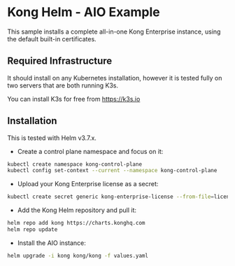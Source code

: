 # Kong Helm - AIO Example

This sample installs a complete all-in-one Kong Enterprise instance, using the default built-in certificates.

## Required Infrastructure
It should install on any Kubernetes installation, however it is tested fully on two servers that are both running K3s.

You can install K3s for free from https://k3s.io

## Installation
This is tested with Helm v3.7.x.

- Create a control plane namespace and focus on it:

```sh
kubectl create namespace kong-control-plane
kubectl config set-context --current --namespace kong-control-plane
```

- Upload your Kong Enterprise license as a secret:

```sh
kubectl create secret generic kong-enterprise-license --from-file=license=<license_json_file_path>
```

- Add the Kong Helm repository and pull it:

```sh
helm repo add kong https://charts.konghq.com
helm repo update
```

- Install the AIO instance:

```sh
helm upgrade -i kong kong/kong -f values.yaml
```
